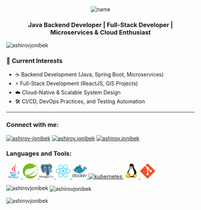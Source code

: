 <div id="header" align="center">
    <img src="https://readme-typing-svg.herokuapp.com?size=25&color=667395&vCenter=true&width=250&height=30&lines=Ashirov+Jonibek+;Hi+I'm+Ashirov+Jonibek++:)++++" width=220 alt="name">
</div>
<h3 align="center">Java Backend Developer | Full-Stack Developer | Microservices & Cloud Enthusiast</h3>

<p align="left"> <img src="https://komarev.com/ghpvc/?username=ashirovjonibek&label=Profile%20views&color=0e75b6&style=flat" alt="ashirovjonibek" /> </p>

### 🧩 **Current Interests**

* ☕ Backend Development (Java, Spring Boot, Microservices)
* ⚡ Full-Stack Development (ReactJS, GIS Projects)
* ☁️ Cloud-Native & Scalable System Design
* 🛠 CI/CD, DevOps Practices, and Testing Automation

---

<h3 align="left">Connect with me:</h3>
<p align="left">
<a href="https://linkedin.com/in/ashirov-jonibek" target="blank"><img align="center" src="https://raw.githubusercontent.com/rahuldkjain/github-profile-readme-generator/master/src/images/icons/Social/linked-in-alt.svg" alt="ashirov-jonibek" height="30" width="40" /></a>
<a href="https://facebook.com/ashirov.jonibek" target="blank"><img align="center" src="https://raw.githubusercontent.com/rahuldkjain/github-profile-readme-generator/master/src/images/icons/Social/facebook.svg" alt="ashirov.jonibek" height="30" width="40" /></a>
<a href="https://instagram.com/ashirov.jonibek" target="blank"><img align="center" src="https://raw.githubusercontent.com/rahuldkjain/github-profile-readme-generator/master/src/images/icons/Social/instagram.svg" alt="ashirov.jonibek" height="30" width="40" /></a>
</p>

<h3 align="left">Languages and Tools:</h3>
<p align="left">
<a href="https://www.java.com/" target="_blank"> <img src="https://raw.githubusercontent.com/devicons/devicon/master/icons/java/java-original.svg" alt="java" width="40" height="40"/> </a>
<a href="https://spring.io/projects/spring-boot" target="_blank"> <img src="https://raw.githubusercontent.com/devicons/devicon/master/icons/spring/spring-original.svg" alt="spring" width="40" height="40"/> </a>
<a href="https://www.postgresql.org" target="_blank"> <img src="https://raw.githubusercontent.com/devicons/devicon/master/icons/postgresql/postgresql-original-wordmark.svg" alt="postgresql" width="40" height="40"/> </a>
<a href="https://react.dev/" target="_blank"> <img src="https://raw.githubusercontent.com/devicons/devicon/master/icons/react/react-original.svg" alt="react" width="40" height="40"/> </a>
<a href="https://www.docker.com/" target="_blank"> <img src="https://raw.githubusercontent.com/devicons/devicon/master/icons/docker/docker-original-wordmark.svg" alt="docker" width="40" height="40"/> </a>
<a href="https://kubernetes.io" target="_blank"> <img src="https://www.vectorlogo.zone/logos/kubernetes/kubernetes-icon.svg" alt="kubernetes" width="40" height="40"/> </a>
<a href="https://www.linux.org/" target="_blank"> <img src="https://raw.githubusercontent.com/devicons/devicon/master/icons/linux/linux-original.svg" alt="linux" width="40" height="40"/> </a>
<a href="https://git-scm.com/" target="_blank"> <img src="https://raw.githubusercontent.com/devicons/devicon/master/icons/git/git-original.svg" alt="git" width="40" height="40"/> </a>
</p>

<p><img align="left" src="https://github-readme-stats.vercel.app/api/top-langs?username=ashirovjonibek&show_icons=true&locale=en&layout=compact" alt="ashirovjonibek" /></p>

<p>&nbsp;<img align="center" src="https://github-readme-stats.vercel.app/api?username=ashirovjonibek&show_icons=true&locale=en" alt="ashirovjonibek" /></p>

<p><img align="center" src="https://github-readme-streak-stats.herokuapp.com/?user=ashirovjonibek&" alt="ashirovjonibek" /></p>


